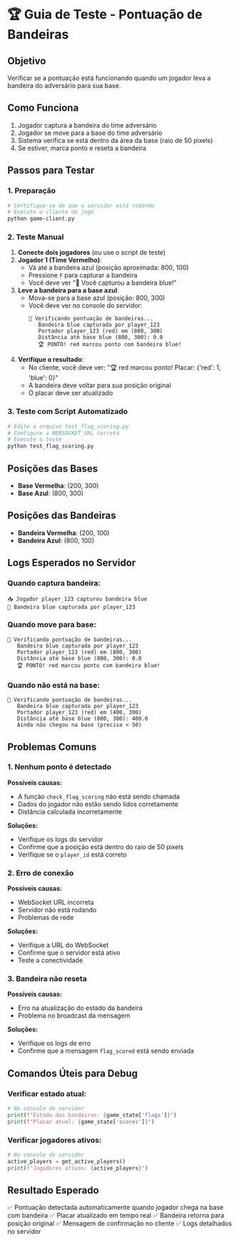 # 🏆 Guia de Teste - Pontuação de Bandeiras

## Objetivo
Verificar se a pontuação está funcionando quando um jogador leva a bandeira do adversário para sua base.

## Como Funciona
1. Jogador captura a bandeira do time adversário
2. Jogador se move para a base do time adversário
3. Sistema verifica se está dentro da área da base (raio de 50 pixels)
4. Se estiver, marca ponto e reseta a bandeira

## Passos para Testar

### 1. Preparação
```bash
# Certifique-se de que o servidor está rodando
# Execute o cliente do jogo
python game-client.py
```

### 2. Teste Manual
1. **Conecte dois jogadores** (ou use o script de teste)
2. **Jogador 1 (Time Vermelho)**:
   - Vá até a bandeira azul (posição aproximada: 800, 100)
   - Pressione `F` para capturar a bandeira
   - Você deve ver "🏁 Você capturou a bandeira blue!"
3. **Leve a bandeira para a base azul**:
   - Mova-se para a base azul (posição: 800, 300)
   - Você deve ver no console do servidor:
     ```
     🏁 Verificando pontuação de bandeiras...
        Bandeira blue capturada por player_123
        Portador player_123 (red) em (800, 300)
        Distância até base blue (800, 300): 0.0
        🏆 PONTO! red marcou ponto com bandeira blue!
     ```
4. **Verifique o resultado**:
   - No cliente, você deve ver: "🏆 red marcou ponto! Placar: {'red': 1, 'blue': 0}"
   - A bandeira deve voltar para sua posição original
   - O placar deve ser atualizado

### 3. Teste com Script Automatizado
```bash
# Edite o arquivo test_flag_scoring.py
# Configure a WEBSOCKET_URL correta
# Execute o teste
python test_flag_scoring.py
```

## Posições das Bases
- **Base Vermelha**: (200, 300)
- **Base Azul**: (800, 300)

## Posições das Bandeiras
- **Bandeira Vermelha**: (200, 100)
- **Bandeira Azul**: (800, 100)

## Logs Esperados no Servidor

### Quando captura bandeira:
```
📥 Jogador player_123 capturou bandeira blue
🏁 Bandeira blue capturada por player_123
```

### Quando move para base:
```
🏁 Verificando pontuação de bandeiras...
   Bandeira blue capturada por player_123
   Portador player_123 (red) em (800, 300)
   Distância até base blue (800, 300): 0.0
   🏆 PONTO! red marcou ponto com bandeira blue!
```

### Quando não está na base:
```
🏁 Verificando pontuação de bandeiras...
   Bandeira blue capturada por player_123
   Portador player_123 (red) em (400, 300)
   Distância até base blue (800, 300): 400.0
   Ainda não chegou na base (precisa < 50)
```

## Problemas Comuns

### 1. Nenhum ponto é detectado
**Possíveis causas:**
- A função `check_flag_scoring` não está sendo chamada
- Dados do jogador não estão sendo lidos corretamente
- Distância calculada incorretamente

**Soluções:**
- Verifique os logs do servidor
- Confirme que a posição está dentro do raio de 50 pixels
- Verifique se o `player_id` está correto

### 2. Erro de conexão
**Possíveis causas:**
- WebSocket URL incorreta
- Servidor não está rodando
- Problemas de rede

**Soluções:**
- Verifique a URL do WebSocket
- Confirme que o servidor está ativo
- Teste a conectividade

### 3. Bandeira não reseta
**Possíveis causas:**
- Erro na atualização do estado da bandeira
- Problema no broadcast da mensagem

**Soluções:**
- Verifique os logs de erro
- Confirme que a mensagem `flag_scored` está sendo enviada

## Comandos Úteis para Debug

### Verificar estado atual:
```python
# No console do servidor
print(f"Estado das bandeiras: {game_state['flags']}")
print(f"Placar atual: {game_state['scores']}")
```

### Verificar jogadores ativos:
```python
# No console do servidor
active_players = get_active_players()
print(f"Jogadores ativos: {active_players}")
```

## Resultado Esperado
✅ Pontuação detectada automaticamente quando jogador chega na base com bandeira
✅ Placar atualizado em tempo real
✅ Bandeira retorna para posição original
✅ Mensagem de confirmação no cliente
✅ Logs detalhados no servidor 